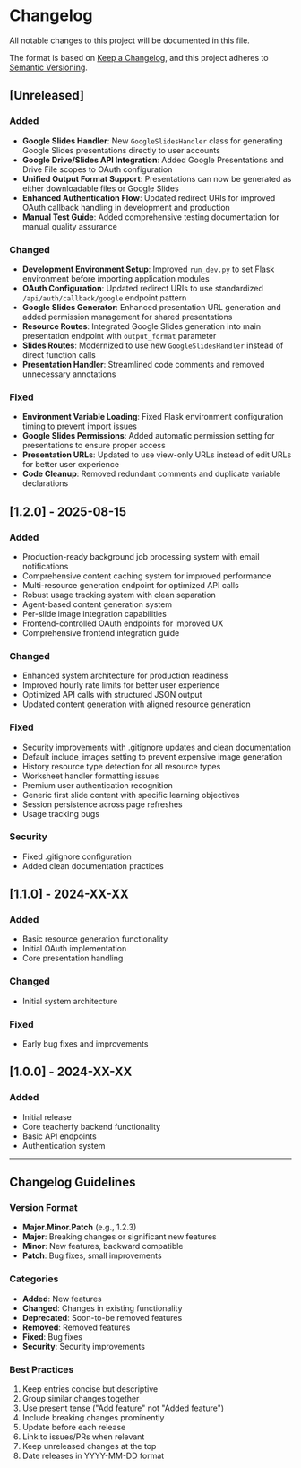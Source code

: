 # Changelog

All notable changes to this project will be documented in this file.

The format is based on [Keep a Changelog](https://keepachangelog.com/en/1.0.0/),
and this project adheres to [Semantic Versioning](https://semver.org/spec/v2.0.0.html).

## [Unreleased]

### Added
- **Google Slides Handler**: New `GoogleSlidesHandler` class for generating Google Slides presentations directly to user accounts
- **Google Drive/Slides API Integration**: Added Google Presentations and Drive File scopes to OAuth configuration
- **Unified Output Format Support**: Presentations can now be generated as either downloadable files or Google Slides
- **Enhanced Authentication Flow**: Updated redirect URIs for improved OAuth callback handling in development and production
- **Manual Test Guide**: Added comprehensive testing documentation for manual quality assurance

### Changed
- **Development Environment Setup**: Improved `run_dev.py` to set Flask environment before importing application modules
- **OAuth Configuration**: Updated redirect URIs to use standardized `/api/auth/callback/google` endpoint pattern
- **Google Slides Generator**: Enhanced presentation URL generation and added permission management for shared presentations
- **Resource Routes**: Integrated Google Slides generation into main presentation endpoint with `output_format` parameter
- **Slides Routes**: Modernized to use new `GoogleSlidesHandler` instead of direct function calls
- **Presentation Handler**: Streamlined code comments and removed unnecessary annotations

### Fixed
- **Environment Variable Loading**: Fixed Flask environment configuration timing to prevent import issues
- **Google Slides Permissions**: Added automatic permission setting for presentations to ensure proper access
- **Presentation URLs**: Updated to use view-only URLs instead of edit URLs for better user experience
- **Code Cleanup**: Removed redundant comments and duplicate variable declarations

## [1.2.0] - 2025-08-15

### Added
- Production-ready background job processing system with email notifications
- Comprehensive content caching system for improved performance
- Multi-resource generation endpoint for optimized API calls
- Robust usage tracking system with clean separation
- Agent-based content generation system
- Per-slide image integration capabilities
- Frontend-controlled OAuth endpoints for improved UX
- Comprehensive frontend integration guide

### Changed
- Enhanced system architecture for production readiness
- Improved hourly rate limits for better user experience
- Optimized API calls with structured JSON output
- Updated content generation with aligned resource generation

### Fixed
- Security improvements with .gitignore updates and clean documentation
- Default include_images setting to prevent expensive image generation
- History resource type detection for all resource types
- Worksheet handler formatting issues
- Premium user authentication recognition
- Generic first slide content with specific learning objectives
- Session persistence across page refreshes
- Usage tracking bugs

### Security
- Fixed .gitignore configuration
- Added clean documentation practices

## [1.1.0] - 2024-XX-XX

### Added
- Basic resource generation functionality
- Initial OAuth implementation
- Core presentation handling

### Changed
- Initial system architecture

### Fixed
- Early bug fixes and improvements

## [1.0.0] - 2024-XX-XX

### Added
- Initial release
- Core teacherfy backend functionality
- Basic API endpoints
- Authentication system

---

## Changelog Guidelines

### Version Format
- **Major.Minor.Patch** (e.g., 1.2.3)
- **Major**: Breaking changes or significant new features
- **Minor**: New features, backward compatible
- **Patch**: Bug fixes, small improvements

### Categories
- **Added**: New features
- **Changed**: Changes in existing functionality
- **Deprecated**: Soon-to-be removed features
- **Removed**: Removed features
- **Fixed**: Bug fixes
- **Security**: Security improvements

### Best Practices
1. Keep entries concise but descriptive
2. Group similar changes together
3. Use present tense ("Add feature" not "Added feature")
4. Include breaking changes prominently
5. Update before each release
6. Link to issues/PRs when relevant
7. Keep unreleased changes at the top
8. Date releases in YYYY-MM-DD format